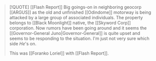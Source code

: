 > [!QUOTE] [[Flash Report]]
> Big goings-on in neighboring geocorp [[ARGUS]] as the old and unfinished [[Odindome]] motorway is being attacked by a large group of associated individuals. The property belongs to [[Black Moonlight]] native, the [[Skyword Corp]] corporation.
> Now rumors have been going around and it seems the [[Governor-General Juno|Governor-General]] is quite upset and seems to be responding to the situation. I'm just not very sure which side *He*'s on.
> 
> This was [[Foranko Loriel]] with [[Flash Report]].